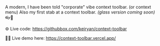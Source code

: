 A modern, I have been told "corporate" vibe context toolbar. (or context menu) Also my first stab at a context toolbar. _(glass version coming soon)_ 👓📄

⚙️ Live code: https://githubbox.com/keiryan/context-toolbar

🧑‍💻 Live demo here: https://context-toolbar.vercel.app/
